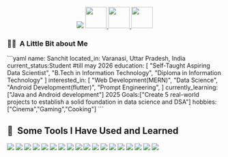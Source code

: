 <p align="center">
  <img src="https://capsule-render.vercel.app/api?type=waving&height=300&color=gradient&text=Hello%20Everyone"
</p>
<a href="https://www.instagram.com/thepiyushmalhotra/">
  <img height="50" src="https://user-images.githubusercontent.com/46517096/166974368-9798f39f-1f46-499c-b14e-81f0a3f83a06.png"/>

</a>
<a href="https://www.x.com/sanchit_coderr/">
  <img height="50" src="https://cdn2.iconfinder.com/data/icons/threads-by-instagram/24/x-logo-twitter-new-brand-contained-64.png"/>
</a>
</a>
<a href="https://www.linkedin.com/in/sanchit-312928214/">
  <img height="50" src="https://cdn2.iconfinder.com/data/icons/social-media-2285/512/1_Linkedin_unofficial_colored_svg-64.png"/>
</a>
<h3>👨‍💻 &nbsp;A Little Bit about Me </h3>
```yaml
  name: Sanchit
  located_in: Varanasi, Uttar Pradesh, India
  current_status:Student #till may 2026
  education:
    [
      "Self-Taught Aspiring Data Scientist",
      "B.Tech in Information Technology",
      "Diploma in  Information Technology"
    ]
  interested_in:
    [
      "Web Development(MERN)",
      "Data Science",
      "Android Development(flutter)",
      "Prompt Engineering",
    ]
  currently_learning:["Java and Android development"]
  2025 Goals:["Create 5 real-world projects to establish a solid foundation in data science and DSA"]
  hobbies:["Cinema","Gaming","Cooking"]
```
<h2> 🚀 &nbsp;Some Tools I Have Used and Learned</h2>
<p align="left">
            <img src="https://cdn.jsdelivr.net/gh/devicons/devicon@latest/icons/vscode/vscode-original.svg" />
            <img src="https://cdn.jsdelivr.net/gh/devicons/devicon@latest/icons/html5/html5-original.svg" />
            <img src="https://cdn.jsdelivr.net/gh/devicons/devicon@latest/icons/css3/css3-original.svg" />
            <img src="https://cdn.jsdelivr.net/gh/devicons/devicon@latest/icons/javascript/javascript-original.svg" />
            <img src="https://cdn.jsdelivr.net/gh/devicons/devicon@latest/icons/react/react-original-wordmark.svg" />
            <img src="https://cdn.jsdelivr.net/gh/devicons/devicon@latest/icons/nodejs/nodejs-original-wordmark.svg" />
            <img src="https://cdn.jsdelivr.net/gh/devicons/devicon@latest/icons/mongodb/mongodb-original-wordmark.svg" />
            <img src="https://cdn.jsdelivr.net/gh/devicons/devicon@latest/icons/express/express-original.svg" />
            <img src="https://cdn.jsdelivr.net/gh/devicons/devicon@latest/icons/c/c-original.svg" />
            <img src="https://cdn.jsdelivr.net/gh/devicons/devicon@latest/icons/python/python-original.svg" />
             <img src="https://cdn.jsdelivr.net/gh/devicons/devicon@latest/icons/java/java-original-wordmark.svg" />
            <img src="https://cdn.jsdelivr.net/gh/devicons/devicon@latest/icons/bootstrap/bootstrap-original.svg" />
            <img src="https://cdn.jsdelivr.net/gh/devicons/devicon@latest/icons/reactbootstrap/reactbootstrap-original.svg" />
            <img src="https://cdn.jsdelivr.net/gh/devicons/devicon@latest/icons/npm/npm-original-wordmark.svg" />
            <img src="https://cdn.jsdelivr.net/gh/devicons/devicon@latest/icons/flask/flask-original-wordmark.svg" />
            <img src="https://cdn.jsdelivr.net/gh/devicons/devicon@latest/icons/flutter/flutter-original.svg" />
            <img src="https://cdn.jsdelivr.net/gh/devicons/devicon@latest/icons/git/git-original.svg" />
            <img src="https://cdn.jsdelivr.net/gh/devicons/devicon@latest/icons/github/github-original-wordmark.svg" />


</p>

